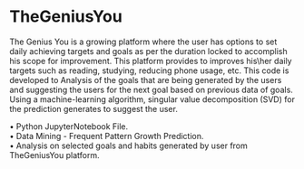 # TheGeniusYou
The Genius You is a growing platform where the user has options to set daily achieving targets and goals as per the duration locked to accomplish his scope for improvement. This platform provides to improves his\her daily targets such as reading, studying, reducing phone usage, etc. This code is developed to Analysis of the goals that are being generated by the users and suggesting the users for the next goal based on previous data of goals. Using a machine-learning algorithm, singular value decomposition (SVD) for the prediction generates to suggest the user.

• Python JupyterNotebook File.<br>
• Data Mining - Frequent Pattern Growth Prediction.<br>
• Analysis on selected goals and habits generated by user from TheGeniusYou platform.
